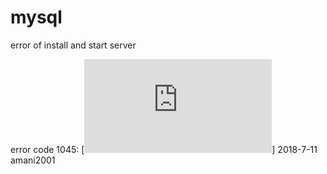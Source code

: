 # mysql
error of install and start server

error code 1045: [![MYSQL报错信息是ERROR 1045 (28000): Access denied for user 'root'@'localhost' (using password: YES)](https://www.jb51.net/article/119712.htm)]
2018-7-11
amani2001
